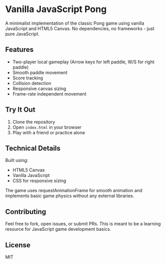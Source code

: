 # Vanilla JavaScript Pong

A minimalist implementation of the classic Pong game using vanilla JavaScript and HTML5 Canvas. No dependencies, no frameworks - just pure JavaScript.

## Features

- Two-player local gameplay (Arrow keys for left paddle, W/S for right paddle)
- Smooth paddle movement
- Score tracking
- Collision detection
- Responsive canvas sizing
- Frame-rate independent movement

## Try It Out

1. Clone the repository
2. Open `index.html` in your browser
3. Play with a friend or practice alone

## Technical Details

Built using:
- HTML5 Canvas
- Vanilla JavaScript
- CSS for responsive sizing

The game uses requestAnimationFrame for smooth animation and implements basic game physics without any external libraries.

## Contributing

Feel free to fork, open issues, or submit PRs. This is meant to be a learning resource for JavaScript game development basics.

## License

MIT
